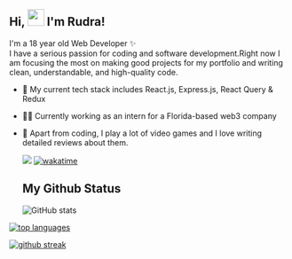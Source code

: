 ## Hi, <img src="https://raw.githubusercontent.com/MartinHeinz/MartinHeinz/master/wave.gif" width="30px"> I'm Rudra!

I'm a 18 year old Web Developer ✨
<br>
I have a serious passion for coding and software development.Right now I am focusing the most on making good projects for my portfolio and writing clean, understandable, and high-quality code.
<br>

- 🔧 My current tech stack includes React.js, Express.js, React Query & Redux
- 👩‍💻 Currently working as an intern for a Florida-based web3 company
- 🚀 Apart from coding, I play a lot of video games and I love writing detailed reviews about them.
  <br>

  ![](https://visitor-badge.laobi.icu/badge?page_id=rk03ind.visitor-badge&style=flat-square&color=0088cc)
  [![wakatime](https://wakatime.com/badge/user/a7924e1b-9408-4de7-aac3-b6d8a4e258a1.svg)](https://wakatime.com/@a7924e1b-9408-4de7-aac3-b6d8a4e258a1)

  ## My Github Status

  ![GitHub stats](https://github-readme-stats.vercel.app/api?username=rk03ind&theme=tokyonight&show_icons=true)

[![ top languages](https://github-readme-stats.vercel.app/api/top-langs/?username=rk03ind&theme=blue-green)](https://github.com/anuraghazra/github-readme-stats)

[![github streak](https://github-readme-streak-stats.herokuapp.com/?user=rk03ind&theme=blue-green)](https://github.com/DenverCoder1/github-readme-streak-stats)
